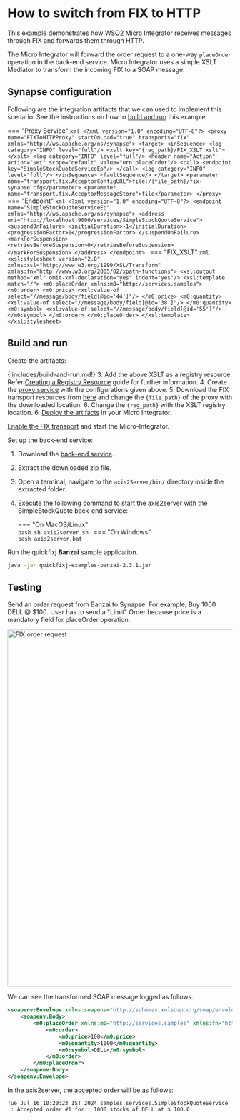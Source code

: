 # How to switch from FIX to HTTP

This example demonstrates how WSO2 Micro Integrator receives messages through FIX and forwards them through HTTP.

The Micro Integrator will forward the order request to a one-way `placeOrder` operation in the back-end service. Micro Integrator uses a simple XSLT Mediator to transform the incoming FIX to a SOAP message.

## Synapse configuration

Following are the integration artifacts that we can used to implement this scenario. See the instructions on how to [build and run](#build-and-run) this example.

=== "Proxy Service"
    ```xml
    <?xml version="1.0" encoding="UTF-8"?>
    <proxy name="FIXToHTTPProxy" startOnLoad="true" transports="fix" xmlns="http://ws.apache.org/ns/synapse">
        <target>
            <inSequence>
                <log category="INFO" level="full"/>
                <xslt key="{reg_path}/FIX_XSLT.xslt">
                </xslt>
                <log category="INFO" level="full"/>
                <header name="Action" action="set" scope="default" value="urn:placeOrder"/>
                <call>
                    <endpoint key="SimpleStockQuoteServiceEp"/>
                </call>
                <log category="INFO" level="full"/>
            </inSequence>
            <faultSequence/>
        </target>
        <parameter name="transport.fix.AcceptorConfigURL">file:/{file_path}/fix-synapse.cfg</parameter>
        <parameter name="transport.fix.AcceptorMessageStore">file</parameter>
    </proxy>
    ```
=== "Endpoint"
    ```xml
    <?xml version="1.0" encoding="UTF-8"?>
    <endpoint name="SimpleStockQuoteServiceEp" xmlns="http://ws.apache.org/ns/synapse">
        <address uri="http://localhost:9000/services/SimpleStockQuoteService">
            <suspendOnFailure>
                <initialDuration>-1</initialDuration>
                <progressionFactor>1</progressionFactor>
            </suspendOnFailure>
            <markForSuspension>
                <retriesBeforeSuspension>0</retriesBeforeSuspension>
            </markForSuspension>
        </address>
    </endpoint>
    ```
=== "FIX_XSLT"
    ```xml 
    <xsl:stylesheet version="2.0"
                    xmlns:xsl="http://www.w3.org/1999/XSL/Transform"
                    xmlns:fn="http://www.w3.org/2005/02/xpath-functions">
        <xsl:output method="xml" omit-xml-declaration="yes" indent="yes"/>
        <xsl:template match="/">
            <m0:placeOrder xmlns:m0="http://services.samples">
                <m0:order>
                    <m0:price>
                        <xsl:value-of select="//message/body/field[@id='44']"/>
                    </m0:price>
                    <m0:quantity>
                        <xsl:value-of select="//message/body/field[@id='38']"/>
                    </m0:quantity>
                    <m0:symbol>
                        <xsl:value-of select="//message/body/field[@id='55']"/>
                    </m0:symbol>
                </m0:order>
            </m0:placeOrder>
        </xsl:template>
    </xsl:stylesheet>
    ```

## Build and run

Create the artifacts:

{!includes/build-and-run.md!}
3. Add the above XSLT as a registry resource. Refer [Creating a Registry Resource]({{base_path}}/develop/creating-artifacts/creating-registry-resources/) guide for further information. 
4. Create the [proxy service]({{base_path}}/develop/creating-artifacts/creating-a-proxy-service) with the configurations given above.
5. Download the FIX transport resources from [here](https://github.com/wso2-docs/WSO2_EI/tree/master/FIX-transport-resources) and change the `{file_path}` of the proxy with the downloaded location.
6. Change the `{reg_path}` with the XSLT registry location. 
6. [Deploy the artifacts]({{base_path}}/develop/deploy-artifacts) in your Micro Integrator.

[Enable the FIX transport]({{base_path}}/install-and-setup/setup/transport-configurations/configuring-transports/#configuring-the-fix-transport) and start the Micro-Integrator.

Set up the back-end service:

1. Download the [back-end service](https://github.com/wso2-docs/WSO2_EI/blob/master/Back-End-Service/axis2Server.zip).
2. Extract the downloaded zip file.
3. Open a terminal, navigate to the `axis2Server/bin/` directory inside the extracted folder.
4. Execute the following command to start the axis2server with the SimpleStockQuote back-end service:

    === "On MacOS/Linux"   
          ```bash
          sh axis2server.sh
          ```
    === "On Windows"                
          ```bash
          axis2server.bat
          ```

Run the quickfixj **Banzai** sample application.

```bash
java -jar quickfixj-examples-banzai-2.3.1.jar
```

## Testing 

Send an order request from Banzai to Synapse. For example, Buy 1000 DELL @ $100. User has to send a "Limit" Order because price is a mandatory field for placeOrder operation.

<img src="{{base_path}}/assets/img/learn/fix-to-http.png" title="FIX order request" width="800" alt="FIX order request" />

We can see the transformed SOAP message logged as follows. 

```xml
<soapenv:Envelope xmlns:soapenv="http://schemas.xmlsoap.org/soap/envelope/">
    <soapenv:Body>
        <m0:placeOrder xmlns:m0="http://services.samples" xmlns:fn="http://www.w3.org/2005/02/xpath-functions">
            <m0:order>
                <m0:price>100</m0:price>
                <m0:quantity>1000</m0:quantity>
                <m0:symbol>DELL</m0:symbol>
            </m0:order>
        </m0:placeOrder>
    </soapenv:Body>
</soapenv:Envelope>
```

In the axis2server, the accepted order will be as follows:

```
Tue Jul 16 10:20:23 IST 2024 samples.services.SimpleStockQuoteService  :: Accepted order #1 for : 1000 stocks of DELL at $ 100.0
```

